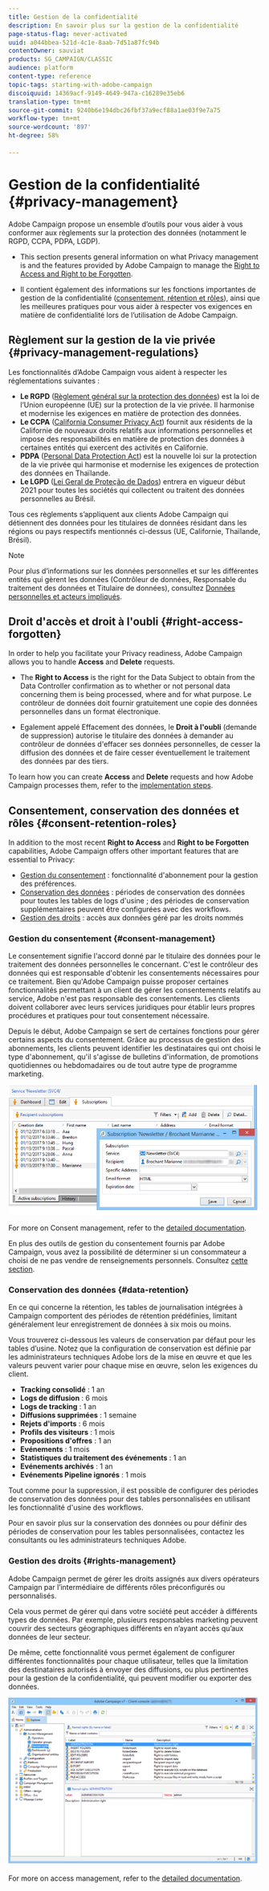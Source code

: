```yaml
---
title: Gestion de la confidentialité
description: En savoir plus sur la gestion de la confidentialité
page-status-flag: never-activated
uuid: a044bbea-521d-4c1e-8aab-7d51a87fc94b
contentOwner: sauviat
products: SG_CAMPAIGN/CLASSIC
audience: platform
content-type: reference
topic-tags: starting-with-adobe-campaign
discoiquuid: 14369acf-9149-4649-947a-c16289e35eb6
translation-type: tm+mt
source-git-commit: 9240b6e194dbc26fbf37a9ecf88a1ae03f9e7a75
workflow-type: tm+mt
source-wordcount: '897'
ht-degree: 58%

---
```



# Gestion de la confidentialité {#privacy-management}

Adobe Campaign propose un ensemble d’outils pour vous aider à vous conformer aux règlements sur la protection des données (notamment le RGPD, CCPA, PDPA, LGDP).

* This section presents general information on what Privacy management is and the features provided by Adobe Campaign to manage the [Right to Access and Right to be Forgotten](#right-access-forgotten).

* Il contient également des informations sur les fonctions importantes de gestion de la confidentialité ([consentement, rétention et rôles](#consent-retention-roles)), ainsi que les meilleures pratiques pour vous aider à respecter vos exigences en matière de confidentialité lors de l’utilisation de Adobe Campaign.

## Règlement sur la gestion de la vie privée {#privacy-management-regulations}

Les fonctionnalités d’Adobe Campaign vous aident à respecter les réglementations suivantes :

* **Le RGPD** ([Règlement général sur la protection des données](https://ec.europa.eu/info/law/law-topic/data-protection/reform/what-does-general-data-protection-regulation-gdpr-govern_en)) est la loi de l’Union européenne (UE) sur la protection de la vie privée. Il harmonise et modernise les exigences en matière de protection des données.
* **Le CCPA** ([California Consumer Privacy Act](https://leginfo.legislature.ca.gov/faces/codes_displayText.xhtml?lawCode=CIV&amp;division=3.&amp;title=1.81.5.&amp;part=4.&amp;chapter=&amp;article=)) fournit aux résidents de la Californie de nouveaux droits relatifs aux informations personnelles et impose des responsabilités en matière de protection des données à certaines entités qui exercent des activités en Californie.
* **PDPA** ([Personal Data Protection Act](https://secureprivacy.ai/thailand-pdpa-summary-what-businesses-need-to-know/)) est la nouvelle loi sur la protection de la vie privée qui harmonise et modernise les exigences de protection des données en Thaïlande.
* **Le LGPD** ([Lei Geral de Proteção de Dados](https://iapp.org/media/pdf/resource_center/Brazilian_General_Data_Protection_Law.pdf)) entrera en vigueur début 2021 pour toutes les sociétés qui collectent ou traitent des données personnelles au Brésil.

Tous ces règlements s’appliquent aux clients Adobe Campaign qui détiennent des données pour les titulaires de données résidant dans les régions ou pays respectifs mentionnés ci-dessus (UE, Californie, Thaïlande, Brésil).

<!--Several Privacy capabilities are available in Adobe Campaign, including consent management, data retention settings, and rights management. See [Consent, Retention and Roles](#consent-retention-roles). In addition to this, Adobe Campaign helps facilitate your readiness as Data Controller for certain Privacy requests. See [Right to Access and Right to be Forgotten](#right-access-forgotten).-->

>[!NOTE]
>
>Pour plus d’informations sur les données personnelles et sur les différentes entités qui gèrent les données (Contrôleur de données, Responsable du traitement des données et Titulaire de données), consultez [Données personnelles et acteurs impliqués](../../platform/using/privacy-and-recommendations.md#personal-data).

## Droit d&#39;accès et droit à l&#39;oubli {#right-access-forgotten}

In order to help you facilitate your Privacy readiness, Adobe Campaign allows you to handle **Access** and **Delete** requests.

* The **Right to Access** is the right for the Data Subject to obtain from the Data Controller confirmation as to whether or not personal data concerning them is being processed, where and for what purpose. Le contrôleur de données doit fournir gratuitement une copie des données personnelles dans un format électronique.

* Egalement appelé Effacement des données, le **Droit à l&#39;oubli** (demande de suppression) autorise le titulaire des données à demander au contrôleur de données d&#39;effacer ses données personnelles, de cesser la diffusion des données et de faire cesser éventuellement le traitement des données par des tiers.

To learn how you can create **Access** and **Delete** requests and how Adobe Campaign processes them, refer to the [implementation steps](../../platform/using/privacy-requests.md).

<!--Tutorials on Privacy management in Campaign Standard are also available [here](https://docs.adobe.com/content/help/en/campaign-standard-learn/tutorials/privacy/privacy-overview.html).
https://experienceleague.corp.adobe.com/docs/campaign-standard-learn/tutorials/privacy/privacy-overview.html?lang=en-->

## Consentement, conservation des données et rôles {#consent-retention-roles}

In addition to the most recent **Right to Access** and **Right to be Forgotten** capabilities, Adobe Campaign offers other important features that are essential to Privacy:

* [Gestion du consentement](#consent-management) : fonctionnalité d&#39;abonnement pour la gestion des préférences.
* [Conservation des données](#data-retention) : périodes de conservation des données pour toutes les tables de logs d&#39;usine ; des périodes de conservation supplémentaires peuvent être configurées avec des workflows.
* [Gestion des droits](#rights-management) : accès aux données géré par les droits nommés

### Gestion du consentement {#consent-management}

Le consentement signifie l&#39;accord donné par le titulaire des données pour le traitement des données personnelles le concernant. C&#39;est le contrôleur des données qui est responsable d&#39;obtenir les consentements nécessaires pour ce traitement. Bien qu&#39;Adobe Campaign puisse proposer certaines fonctionnalités permettant à un client de gérer les consentements relatifs au service, Adobe n&#39;est pas responsable des consentements. Les clients doivent collaborer avec leurs services juridiques pour établir leurs propres procédures et pratiques pour tout consentement nécessaire.

Depuis le début, Adobe Campaign se sert de certaines fonctions pour gérer certains aspects du consentement. Grâce au processus de gestion des abonnements, les clients peuvent identifier les destinataires qui ont choisi le type d&#39;abonnement, qu&#39;il s&#39;agisse de bulletins d&#39;information, de promotions quotidiennes ou hebdomadaires ou de tout autre type de programme marketing.

![](assets/privacy-consent-management.png)

For more on Consent management, refer to the [detailed documentation](../../delivery/using/managing-subscriptions.md).

En plus des outils de gestion du consentement fournis par Adobe Campaign, vous avez la possibilité de déterminer si un consommateur a choisi de ne pas vendre de renseignements personnels. Consultez [cette section](../../platform/using/privacy-requests.md##sale-of-personal-information-ccpa).

### Conservation des données {#data-retention}

En ce qui concerne la rétention, les tables de journalisation intégrées à Campaign comportent des périodes de rétention prédéfinies, limitant généralement leur enregistrement de données à six mois ou moins.

Vous trouverez ci-dessous les valeurs de conservation par défaut pour les tables d’usine. Notez que la configuration de conservation est définie par les administrateurs techniques Adobe lors de la mise en œuvre et que les valeurs peuvent varier pour chaque mise en œuvre, selon les exigences du client.

* **Tracking consolidé** : 1 an
* **Logs de diffusion** : 6 mois
* **Logs de tracking** : 1 an
* **Diffusions supprimées** : 1 semaine
* **Rejets d&#39;imports** : 6 mois
* **Profils des visiteurs** : 1 mois
* **Propositions d&#39;offres** : 1 an
* **Evénements** : 1 mois
* **Statistiques du traitement des événements** : 1 an
* **Evénements archivés** : 1 an
* **Evénements Pipeline ignorés** : 1 mois

Tout comme pour la suppression, il est possible de configurer des périodes de conservation des données pour des tables personnalisées en utilisant les fonctionnalité d&#39;usine des workflows.

Pour en savoir plus sur la conservation des données ou pour définir des périodes de conservation pour les tables personnalisées, contactez les consultants ou les administrateurs techniques Adobe.

### Gestion des droits {#rights-management}

Adobe Campaign permet de gérer les droits assignés aux divers opérateurs Campaign par l’intermédiaire de différents rôles préconfigurés ou personnalisés.

Cela vous permet de gérer qui dans votre société peut accéder à différents types de données. Par exemple, plusieurs responsables marketing peuvent couvrir des secteurs géographiques différents en n’ayant accès qu’aux données de leur secteur.

De même, cette fonctionnalité vous permet également de configurer différentes fonctionnalités pour chaque utilisateur, telles que la limitation des destinataires autorisés à envoyer des diffusions, ou plus pertinentes pour la gestion de la confidentialité, qui peuvent modifier ou exporter des données.

![](assets/privacy-user-management.png)

For more on access management, refer to the [detailed documentation](../../platform/using/access-management.md).